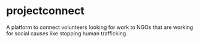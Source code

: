 # projectconnect
A platform to connect volunteers looking for work to NGOs that are working for social causes like stopping human trafficking.
